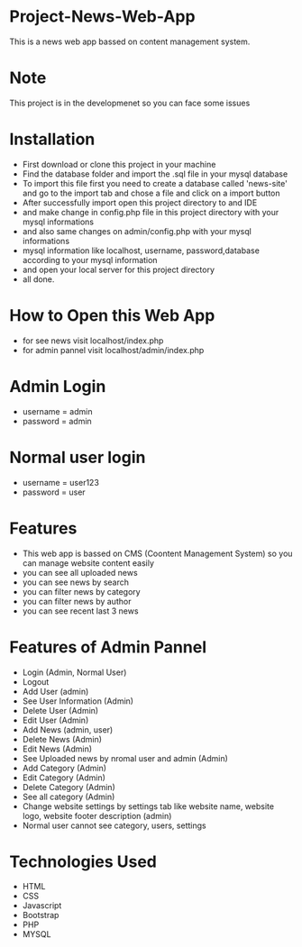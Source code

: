 # Project-News-Web-App
This is a news web app bassed on content management system. 

# Note
This project is in the developmenet so you can face some issues





# Installation
* First download or clone this project in your machine
* Find the database folder and import the .sql file in your mysql database
* To import this file first you need to create a database called 'news-site' and go to the import tab and chose a file and click on a import button
* After successfully import open this project directory to and IDE
* and make change in config.php file in this project directory with your mysql informations
* and also same changes on admin/config.php with your mysql informations
* mysql information like localhost, username, password,database according to your mysql information
* and open your local server for this project directory 
* all done.

# How to Open this Web App
* for see news visit localhost/index.php
* for admin pannel visit localhost/admin/index.php


# Admin Login
* username = admin
* password = admin

# Normal user login
* username = user123
* password = user

# Features
* This web app is bassed on CMS (Coontent Management System) so you can manage website content easily
* you can see all uploaded news
* you can see news by search 
* you can filter news by category
* you can filter news by author
* you can see recent last 3 news

# Features of Admin Pannel
* Login (Admin, Normal User)
* Logout 
* Add User (admin)
* See User Information (Admin)
* Delete User (Admin)
* Edit User (Admin)
* Add News (admin, user)
* Delete News (Admin)
* Edit News (Admin)
* See Uploaded news by nromal user and admin (Admin)
* Add Category (Admin)
* Edit Category (Admin)
* Delete Category (Admin)
* See all category (Admin)
* Change website settings by settings tab like website name, website logo, website footer description (admin)
* Normal user cannot see category, users, settings

# Technologies Used
* HTML
* CSS 
* Javascript
* Bootstrap
* PHP
* MYSQL
